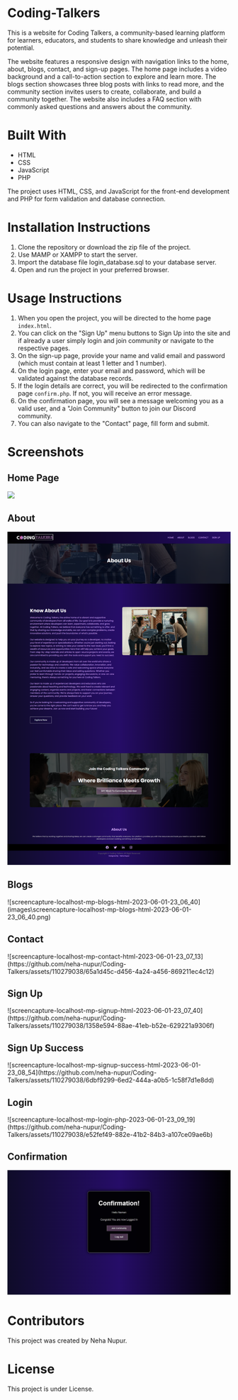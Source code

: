 # Coding-Talkers

This is a website for Coding Talkers, a community-based learning platform for learners, educators, and students to share knowledge and unleash their potential.

The website features a responsive design with navigation links to the home, about, blogs, contact, and sign-up pages. The home page includes a video background and a call-to-action section to explore and learn more. The blogs section showcases three blog posts with links to read more, and the community section invites users to create, collaborate, and build a community together. The website also includes a FAQ section with commonly asked questions and answers about the community.

<h1>Built With</h1>
<ul>
    <li>HTML</li>
    <li>CSS</li>
    <li>JavaScript</li>
    <li>PHP</li>
</ul>

The project uses HTML, CSS, and JavaScript for the front-end development and PHP for form validation and database connection.

<h1>Installation Instructions</h1>
<ol>
  <li>Clone the repository or download the zip file of the project.</li>
  <li>Use MAMP or XAMPP to start the server.</li>
  <li>Import the database file login_database.sql to your database server.</li>
  <li>Open and run the project in your preferred browser.</li>
</ol>

<h1>Usage Instructions</h1>
<ol>
  <li>When you open the project, you will be directed to the home page <code>index.html</code>.</li>
  <li>You can click on the "Sign Up" menu buttons to Sign Up into the site and if already a user simply login and join community or navigate to the respective pages.</li>
  <li>On the sign-up page, provide your name and valid email and password (which must contain at least 1 letter and 1 number).</li>
  <li>On the login page, enter your email and password, which will be validated against the database records.</li>
  <li>If the login details are correct, you will be redirected to the confirmation page <code>confirm.php</code>. If not, you will receive an error message.</li>
  <li>On the confirmation page, you will see a message welcoming you as a valid user, and a "Join Community" button to join our Discord community.</li>
  <li>You can also navigate to the "Contact" page, fill form and submit.</li>
</ol>


<h1>Screenshots</h1>
<h2>Home Page</h2>
<img src="images\screencapture-localhost-mp-2023-06-01-23_01_53.png">

<h2>About</h2>
<img src="images\screencapture-localhost-mp-about-html-2023-06-01-23_05_04.png">

<h2>Blogs</h2>
![screencapture-localhost-mp-blogs-html-2023-06-01-23_06_40](images\screencapture-localhost-mp-blogs-html-2023-06-01-23_06_40.png)

<h2>Contact</h2>
![screencapture-localhost-mp-contact-html-2023-06-01-23_07_13](https://github.com/neha-nupur/Coding-Talkers/assets/110279038/65a1d45c-d456-4a24-a456-869211ec4c12)


<h2>Sign Up</h2>
![screencapture-localhost-mp-signup-html-2023-06-01-23_07_40](https://github.com/neha-nupur/Coding-Talkers/assets/110279038/1358e594-88ae-41eb-b52e-629221a9306f)


<h2>Sign Up Success</h2>
![screencapture-localhost-mp-signup-success-html-2023-06-01-23_08_54](https://github.com/neha-nupur/Coding-Talkers/assets/110279038/6dbf9299-6ed2-444a-a0b5-1c58f7d1e8dd)


<h2>Login</h2>
![screencapture-localhost-mp-login-php-2023-06-01-23_09_19](https://github.com/neha-nupur/Coding-Talkers/assets/110279038/e52fef49-882e-41b2-84b3-a107ce09ae6b)


<h2>Confirmation</h2>
<img src="images\screencapture-localhost-mp-confirm-php-2023-06-01-23_09_43.png">


<h1>Contributors</h1>

This project was created by Neha Nupur.


<h1>License</h1>

This project is under License.
